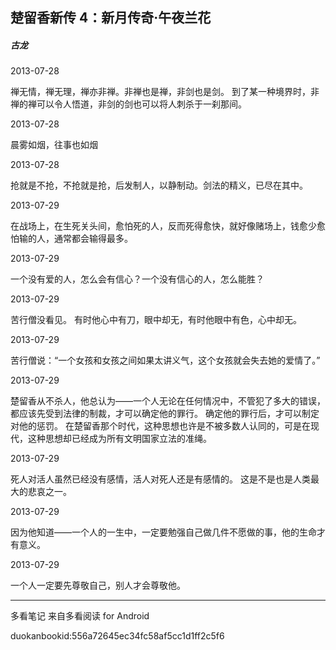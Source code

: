 ## 楚留香新传 4：新月传奇·午夜兰花

##### 古龙

  

2013-07-28

禅无情，禅无理，禅亦非禅。非禅也是禅，非剑也是剑。 到了某一种境界时，非禅的禅可以令人悟道，非剑的剑也可以将人刺杀于一刹那间。

  

2013-07-28

晨雾如烟，往事也如烟

  

2013-07-28

抢就是不抢，不抢就是抢，后发制人，以静制动。剑法的精义，已尽在其中。

  

2013-07-29

在战场上，在生死关头间，愈怕死的人，反而死得愈快，就好像赌场上，钱愈少愈怕输的人，通常都会输得最多。

  

2013-07-29

一个没有爱的人，怎么会有信心？一个没有信心的人，怎么能胜？

  

2013-07-29

苦行僧没看见。 有时他心中有刀，眼中却无，有时他眼中有色，心中却无。

  

2013-07-29

苦行僧说：“一个女孩和女孩之间如果太讲义气，这个女孩就会失去她的爱情了。”

  

2013-07-29

楚留香从不杀人，他总认为——一个人无论在任何情况中，不管犯了多大的错误，都应该先受到法律的制裁，才可以确定他的罪行。 确定他的罪行后，才可以制定对他的惩罚。
在楚留香那个时代，这种思想也许是不被多数人认同的，可是在现代，这种思想却已经成为所有文明国家立法的准绳。

  

2013-07-29

死人对活人虽然已经没有感情，活人对死人还是有感情的。 这是不是也是人类最大的悲哀之一。

  

2013-07-29

因为他知道——一个人的一生中，一定要勉强自己做几件不愿做的事，他的生命才有意义。

  

2013-07-29

一个人一定要先尊敬自己，别人才会尊敬他。

* * *

多看笔记 来自多看阅读 for Android

duokanbookid:556a72645ec34fc58af5cc1d1ff2c5f6

